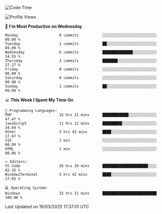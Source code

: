 <!--START_SECTION:waka-->
![Code Time](http://img.shields.io/badge/Code%20Time-4%2C374%20hrs%2047%20mins-blue)

![Profile Views](http://img.shields.io/badge/Profile%20Views-0-blue)

📅 **I'm Most Productive on Wednesday** 

```text
Monday                   0 commits           ░░░░░░░░░░░░░░░░░░░░░░░░░   00.00 % 
Tuesday                  1 commits           ██░░░░░░░░░░░░░░░░░░░░░░░   09.09 % 
Wednesday                6 commits           ██████████████░░░░░░░░░░░   54.55 % 
Thursday                 3 commits           ███████░░░░░░░░░░░░░░░░░░   27.27 % 
Friday                   0 commits           ░░░░░░░░░░░░░░░░░░░░░░░░░   00.00 % 
Saturday                 0 commits           ░░░░░░░░░░░░░░░░░░░░░░░░░   00.00 % 
Sunday                   1 commits           ██░░░░░░░░░░░░░░░░░░░░░░░   09.09 % 
```


📊 **This Week I Spent My Time On** 

```text
💬 Programming Languages: 
PHP                      15 hrs 21 mins      ████████████░░░░░░░░░░░░░   47.47 % 
JavaScript               11 hrs 12 mins      █████████░░░░░░░░░░░░░░░░   34.64 % 
Other                    5 hrs 43 mins       ████░░░░░░░░░░░░░░░░░░░░░   17.67 % 
CSS                      1 min               ░░░░░░░░░░░░░░░░░░░░░░░░░   00.09 % 
HTML                     1 min               ░░░░░░░░░░░░░░░░░░░░░░░░░   00.06 % 

🔥 Editors: 
VS Code                  26 hrs 39 mins      █████████████████████░░░░   82.35 % 
WindowsTerminal          5 hrs 42 mins       ████░░░░░░░░░░░░░░░░░░░░░   17.65 % 

💻 Operating System: 
Windows                  32 hrs 21 mins      █████████████████████████   100.00 % 
```


 Last Updated on 19/03/2025 17:37:01 UTC
<!--END_SECTION:waka-->
